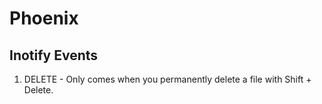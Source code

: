 # Phoenix

## Inotify Events
1. DELETE - Only comes when you permanently delete a file with Shift + Delete.